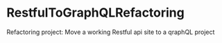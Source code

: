 # RestfulToGraphQLRefactoring
Refactoring project: Move a working Restful api site to a qraphQL project
